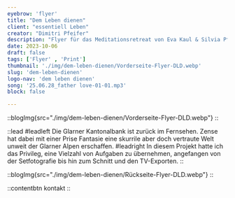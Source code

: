 ```yaml
---
eyebrow: 'flyer'
title: "Dem Leben dienen"
client: "essentiell Leben"
creator: "Dimitri Pfeifer"
description: "Flyer für das Meditationsretreat von Eva Kaul & Silvia Pfeifer"
date: 2023-10-06
draft: false
tags: ['Flyer' , 'Print']
thumbnail: './img/dem-leben-dienen/Vorderseite-Flyer-DLD.webp'
slug: 'dem-leben-dienen'
logo-nav: 'dem leben dienen'
song: '25.06.28_father love-01-01.mp3'
block: false

---
```






::blogImg{src="./img/dem-leben-dienen/Vorderseite-Flyer-DLD.webp"}
::




::lead
#leadleft
Die Glarner Kantonalbank ist zurück im Fernsehen. Zense hat dabei mit einer Prise Fantasie eine skurrile aber doch vertraute Welt unweit der Glarner Alpen erschaffen.
#leadright
In diesem Projekt hatte ich das Privileg, eine Vielzahl von Aufgaben zu übernehmen, angefangen von der Setfotografie bis hin zum Schnitt und den TV-Exporten.
::


::blogImg{src="./img/dem-leben-dienen/Rückseite-Flyer-DLD.webp"}
::






::contentbtn 
kontakt
::


